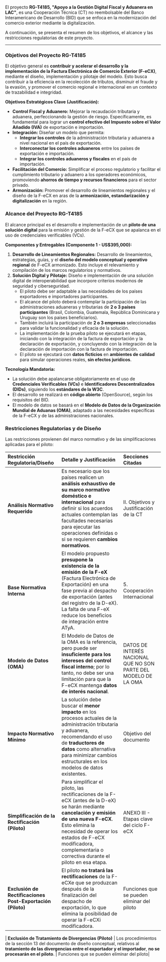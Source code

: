 El proyecto **RG-T4185, "Apoyo a la Gestión Digital Fiscal y Aduanera en LAC"**, es una Cooperación Técnica (CT) no reembolsable del Banco Interamericano de Desarrollo (BID) que se enfoca en la modernización del comercio exterior mediante la digitalización.

A continuación, se presenta el resumen de los objetivos, el alcance y las restricciones regulatorias de este proyecto.

***

### **Objetivos del Proyecto RG-T4185**

El objetivo general es **contribuir y acelerar el desarrollo y la implementación de la Factura Electrónica de Comercio Exterior (F-eCX)**, mediante el diseño, implementación y pilotaje del modelo. Esto busca contribuir a la eficiencia en la recolección de tributos, disminuir el fraude y la evasión, y promover el comercio regional e internacional en un contexto de trazabilidad e integridad.

**Objetivos Estratégicos Clave (Justificación):**

*   **Control Fiscal y Aduanero:** Mejorar la recaudación tributaria y aduanera, perfeccionando la gestión de riesgo. Específicamente, es fundamental para lograr un **control efectivo del Impuesto sobre el Valor Añadido (IVA)** de exportación e importación.
*   **Integración:** Diseñar un modelo que permita:
    *   **Integrar los controles** de la administración tributaria y aduanera a nivel nacional en el país de exportación.
    *   **Interconectar los controles aduaneros** entre los países de exportación e importación.
    *   **Integrar los controles aduaneros y fiscales** en el país de importación.
*   **Facilitación del Comercio:** Simplificar el proceso regulatorio y facilitar el cumplimiento tributario y aduanero a los operadores económicos, promoviendo **ahorros de tiempo y recursos financieros** para el sector privado.
*   **Armonización:** Promover el desarrollo de lineamientos regionales y el diseño de la F-eCX en aras de la **armonización, estandarización y digitalización** en la región.

### **Alcance del Proyecto RG-T4185**

El alcance principal es el desarrollo e implementación de un **piloto de una solución digital** para la emisión y gestión de la F-eCX que se apalanca en el uso de credenciales verificables (VCs).

**Componentes y Entregables (Componente 1 - US$395,000):**

1.  **Desarrollo de Lineamientos Regionales:** Desarrollo de lineamientos, estrategias, guías, y el **diseño del modelo conceptual y operativo regional** de F-eCX armonizado. Esto incluye el relevamiento y compilación de los marcos regulatorios y normativos.
2.  **Solución Digital y Pilotaje:** Diseño e implementación de una solución digital de interoperabilidad que incorpore criterios modernos de seguridad y ciberseguridad.
    *   El piloto debe ser adaptable a las necesidades de los países exportadores e importadores participantes.
    *   El alcance del piloto deberá contemplar la participación de las administraciones aduaneras y tributarias de **2 o 3 países participantes** (Brasil, Colombia, Guatemala, República Dominicana y Uruguay son los países beneficiarios).
    *   También incluirá la participación de **2 o 3 empresas** seleccionadas para validar la funcionalidad y eficacia de la solución.
    *   La implementación de la prueba piloto se ejecutará en etapas, iniciando con la integración de la factura de exportación y la declaración de exportación, y concluyendo con la integración de la declaración de importación con la factura de importación.
    *   El piloto se ejecutará con **datos ficticios** en **ambientes de calidad** para simular operaciones reales, **sin efectos jurídicos**.

**Tecnología Mandatoria:**

*   La solución debe apalancarse obligatoriamente en el uso de **Credenciales Verificables (VCs)** e **Identificadores Descentralizados (DIDs)**, siguiendo los **estándares de la W3C**.
*   El desarrollo se realizará en **código abierto** (OpenSource), según los requisitos del BID.
*   El modelo de datos se basará en el **Modelo de Datos de la Organización Mundial de Aduanas (OMA)**, adaptado a las necesidades específicas de la F-eCX y de las administraciones nacionales.

### **Restricciones Regulatorias y de Diseño**

Las restricciones provienen del marco normativo y de las simplificaciones aplicadas para el piloto:

| Restricción Regulatoria/Diseño | Detalle y Justificación | Secciones Citadas |
| :--- | :--- | :--- |
| **Análisis Normativo Requerido** | Es necesario que los países realicen un **análisis exhaustivo de su marco normativo doméstico e internacional** para definir si los acuerdos actuales contemplan las facultades necesarias para ejecutar las operaciones definidas o si se requieren **cambios normativos**. | II. Objetivos y Justificación de la CT |
| **Base Normativa Interna** | El modelo propuesto **presupone la existencia de la emisión de la F-eX** (Factura Electrónica de Exportación) en una fase previa al despacho de exportación (antes del registro de la D-eX). La falta de una F-eX reduce los beneficios de integración entre ATyA. |5. Cooperación Internacional |
| **Modelo de Datos (OMA)** | El Modelo de Datos de la OMA es la referencia, pero puede ser **insuficiente para los intereses del control fiscal interno**; por lo tanto, no debe ser una limitación para que la F-eCX mantenga **datos de interés nacional**. |DATOS DE INTERÉS NACIONAL QUE NO SON PARTE DEL MODELO DE LA OMA |
| **Impacto Normativo Mínimo** | La solución debe buscar el **menor impacto** en los procesos actuales de la administración tributaria y aduanera, recomendando el uso de **traductores de datos** como alternativa para minimizar cambios estructurales en los modelos de datos existentes. | Objetivo del documento |
| **Simplificación de la Rectificación (Piloto)** | Para simplificar el piloto, las rectificaciones de la F-eCX (antes de la D-eX) se harán mediante **cancelación y emisión de una nueva F-eCX**. Esto elimina la necesidad de operar los estados de F-eCX modificadora, complementaria o correctiva durante el piloto en esa etapa. |ANEXO III - Etapas clave del ciclo F-eCX |
| **Exclusión de Rectificaciones Post-Exportación (Piloto)** | El piloto **no tratará las rectificaciones** de la F-eCXe que se produzcan después de la finalización del despacho de exportación, lo que elimina la posibilidad de operar la F-eCXi modificadora. |Funciones que se pueden eliminar del piloto|

| **Exclusión de Tratamiento de Divergencias (Piloto)** | Los procedimientos de la sección 13 del documento de diseño conceptual, relativos al **tratamiento de las divergencias entre el exportador y el importador**, **no se procesarán en el piloto**. | Funciones que se pueden eliminar del piloto|

